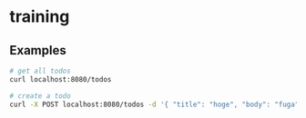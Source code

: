 # training
## Examples
```bash
# get all todos
curl localhost:8080/todos

# create a todo
curl -X POST localhost:8080/todos -d '{ "title": "hoge", "body": "fuga" }'
```